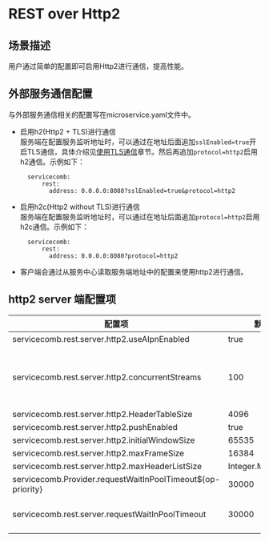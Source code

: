 # REST over Http2

## 场景描述

用户通过简单的配置即可启用Http2进行通信，提高性能。

## 外部服务通信配置

与外部服务通信相关的配置写在microservice.yaml文件中。

* 启用h2\(Http2 + TLS\)进行通信  
  服务端在配置服务监听地址时，可以通过在地址后面追加`sslEnabled=true`开启TLS通信，具体介绍见[使用TLS通信](../security/tls.md)章节。然后再追加`protocol=http2`启用h2通信。示例如下：

        servicecomb:
            rest:
              address: 0.0.0.0:8080?sslEnabled=true&protocol=http2

* 启用h2c\(Http2 without TLS\)进行通信  
  服务端在配置服务监听地址时，可以通过在地址后面追加`protocol=http2`启用h2c通信。示例如下：

        servicecomb:
            rest:
              address: 0.0.0.0:8080?protocol=http2

* 客户端会通过从服务中心读取服务端地址中的配置来使用http2进行通信。 


## http2 server 端配置项

| 配置项                                        | 默认值  | 含义                                    | 注意 | 
|-----------------------------------------------|---------|---------------------------------------- |------|
|servicecomb.rest.server.http2.useAlpnEnabled   | true    |是否启用 ALPN                            |      |
|servicecomb.rest.server.http2.concurrentStreams| 100     |一条连接中，同时支持的最大的stream并发量 |以server端的concurrentStreams和client端的multiplexingLimit较小值为准|
|servicecomb.rest.server.http2.HeaderTableSize  | 4096    |                                      |         |
|servicecomb.rest.server.http2.pushEnabled      | true    |                                      |         |
|servicecomb.rest.server.http2.initialWindowSize| 65535   |                                      |         |
|servicecomb.rest.server.http2.maxFrameSize     | 16384   |                                      |         |
|servicecomb.rest.server.http2.maxHeaderListSize|Integer.MAX_VALUE|                              |         |
|servicecomb.Provider.requestWaitInPoolTimeout${op-priority}| 30000 | 在同步线程中排队等待执行的超时时间，单位为毫秒 |  |
|servicecomb.rest.server.requestWaitInPoolTimeout | 30000        | 同servicecomb.Provider.requestWaitInPoolTimeout${op-priority}, 该配置项优先级更高。       | |

